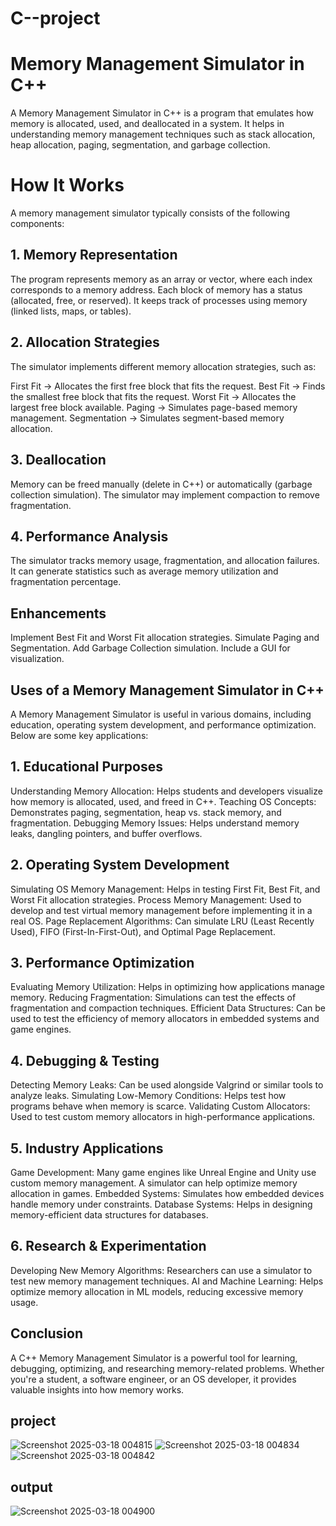 # C--project
# Memory Management Simulator in C++
A Memory Management Simulator in C++ is a program that emulates how memory is allocated, used, and deallocated in a system. It helps in understanding memory management techniques such as stack allocation, heap allocation, paging, segmentation, and garbage collection.

# How It Works
A memory management simulator typically consists of the following components:

## 1. Memory Representation
The program represents memory as an array or vector, where each index corresponds to a memory address.
Each block of memory has a status (allocated, free, or reserved).
It keeps track of processes using memory (linked lists, maps, or tables).
## 2. Allocation Strategies
The simulator implements different memory allocation strategies, such as:

First Fit → Allocates the first free block that fits the request.
Best Fit → Finds the smallest free block that fits the request.
Worst Fit → Allocates the largest free block available.
Paging → Simulates page-based memory management.
Segmentation → Simulates segment-based memory allocation.
## 3. Deallocation
Memory can be freed manually (delete in C++) or automatically (garbage collection simulation).
The simulator may implement compaction to remove fragmentation.
## 4. Performance Analysis
The simulator tracks memory usage, fragmentation, and allocation failures.
It can generate statistics such as average memory utilization and fragmentation percentage.
## Enhancements
Implement Best Fit and Worst Fit allocation strategies.
Simulate Paging and Segmentation.
Add Garbage Collection simulation.
Include a GUI for visualization.
## Uses of a Memory Management Simulator in C++
A Memory Management Simulator is useful in various domains, including education, operating system development, and performance optimization. Below are some key applications:

## 1. Educational Purposes
Understanding Memory Allocation: Helps students and developers visualize how memory is allocated, used, and freed in C++.
Teaching OS Concepts: Demonstrates paging, segmentation, heap vs. stack memory, and fragmentation.
Debugging Memory Issues: Helps understand memory leaks, dangling pointers, and buffer overflows.
## 2. Operating System Development
Simulating OS Memory Management: Helps in testing First Fit, Best Fit, and Worst Fit allocation strategies.
Process Memory Management: Used to develop and test virtual memory management before implementing it in a real OS.
Page Replacement Algorithms: Can simulate LRU (Least Recently Used), FIFO (First-In-First-Out), and Optimal Page Replacement.
## 3. Performance Optimization
Evaluating Memory Utilization: Helps in optimizing how applications manage memory.
Reducing Fragmentation: Simulations can test the effects of fragmentation and compaction techniques.
Efficient Data Structures: Can be used to test the efficiency of memory allocators in embedded systems and game engines.
## 4. Debugging & Testing
Detecting Memory Leaks: Can be used alongside Valgrind or similar tools to analyze leaks.
Simulating Low-Memory Conditions: Helps test how programs behave when memory is scarce.
Validating Custom Allocators: Used to test custom memory allocators in high-performance applications.
## 5. Industry Applications
Game Development: Many game engines like Unreal Engine and Unity use custom memory management. A simulator can help optimize memory allocation in games.
Embedded Systems: Simulates how embedded devices handle memory under constraints.
Database Systems: Helps in designing memory-efficient data structures for databases.
## 6. Research & Experimentation
Developing New Memory Algorithms: Researchers can use a simulator to test new memory management techniques.
AI and Machine Learning: Helps optimize memory allocation in ML models, reducing excessive memory usage.
## Conclusion
A C++ Memory Management Simulator is a powerful tool for learning, debugging, optimizing, and researching memory-related problems. Whether you're a student, a software engineer, or an OS developer, it provides valuable insights into how memory works.
## project
![Screenshot 2025-03-18 004815](https://github.com/user-attachments/assets/33409848-9a18-4abe-b7cc-41b6bb339565)
![Screenshot 2025-03-18 004834](https://github.com/user-attachments/assets/6cea31b1-ad8b-4610-a7ce-86e699e2a2ee)
![Screenshot 2025-03-18 004842](https://github.com/user-attachments/assets/39e37a4c-2904-46e9-a513-388f4085e770)
## output
![Screenshot 2025-03-18 004900](https://github.com/user-attachments/assets/d3e6e1f2-2a4c-4fcb-a1ef-4c230f768186)
